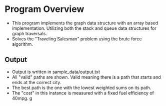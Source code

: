 # Program Overview
- This program implements the graph data structure with an array based implementation. Utilizing both the stack and queue data structures for graph traversals.
- Solves the "Traveling Salesman" problem using the brute force algorithm.

## Output
- Output is written in sample_data/output.txt
- All "valid" paths are shown. Valid meaning there is a path that starts and ends at the correct city.
- The best path is the one with the lowest weighted sums on its path.
- The "cost" in this instance is measured with a fixed fuel efficiency of 40mpg.
g